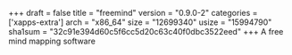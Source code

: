 +++
draft = false
title = "freemind"
version = "0.9.0-2"
categories = ['xapps-extra']
arch = "x86_64"
size = "12699340"
usize = "15994790"
sha1sum = "32c91e394d60c5f6cc5d20c63c40f0dbc3522eed"
+++
A free mind mapping software